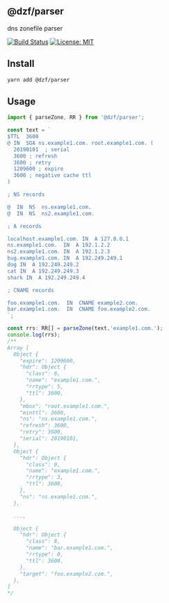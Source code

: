 @dzf/parser
--------
dns zonefile parser

[![Build Status](https://travis-ci.org/KoyamaSohei/dzf.svg?branch=master)](https://travis-ci.org/KoyamaSohei/dzf) 
[![License: MIT](https://img.shields.io/badge/License-MIT-blue.svg)](https://opensource.org/licenses/MIT)

## Install

```bash
yarn add @dzf/parser
```

## Usage

```ts
import { parseZone, RR } from '@dzf/parser';

const text = `
$TTL  3600
@ IN  SOA ns.example1.com. root.example1.com. (
  20190101  ; serial
  3600 ; refresh
  3600 ; retry
  1209600 ; expire
  3600 ; negative cache ttl
)

; NS records

@  IN  NS  ns.example1.com.
@  IN  NS  ns2.example1.com. 

; A records

localhost.example1.com. IN  A 127.0.0.1
ns.example1.com.  IN  A 192.1.2.2
ns2.example1.com. IN  A 192.1.2.3
bug.example1.com. IN  A 192.249.249.1
dog IN  A 192.249.249.2
cat IN  A 192.249.249.3
shark IN  A 192.249.249.4

; CNAME records

foo.example1.com.  IN  CNAME example2.com.
bar.example1.com.  IN  CNAME foo.example2.com.
`;

const rrs: RR[] = parseZone(text,'example1.com.');
console.log(rrs);
/**
Array [
  Object {
    "expire": 1209600,
    "hdr": Object {
      "class": 0,
      "name": "example1.com.",
      "rrtype": 5,
      "ttl": 3600,
    },
    "mbox": "root.example1.com.",
    "minttl": 3600,
    "ns": "ns.example1.com.",
    "refresh": 3600,
    "retry": 3600,
    "serial": 20190101,
  },
  Object {
    "hdr": Object {
      "class": 0,
      "name": "example1.com.",
      "rrtype": 3,
      "ttl": 3600,
    },
    "ns": "ns.example1.com.",
  },

  ...,

  Object {
    "hdr": Object {
      "class": 0,
      "name": "bar.example1.com.",
      "rrtype": 0,
      "ttl": 3600,
    },
    "target": "foo.example2.com.",
  },
]
*/

```